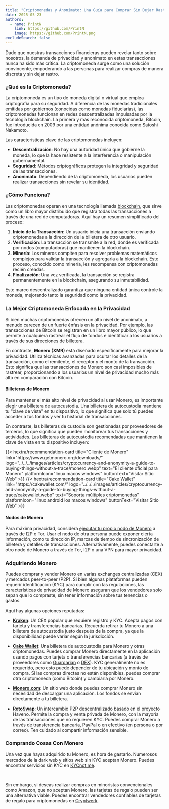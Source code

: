```yaml
---
title: "Criptomonedas y Anonimato: Una Guía para Comprar Sin Dejar Rastro"
date: 2025-05-23
authors:
  - name: PrintN
    link: https://github.com/PrintN
    image: https://github.com/PrintN.png
excludeSearch: false
---
```

Dado que nuestras transacciones financieras pueden revelar tanto sobre nosotros, la demanda de privacidad y anonimato en estas transacciones nunca ha sido más crítica. La criptomoneda surge como una solución convincente, empoderando a las personas para realizar compras de manera discreta y sin dejar rastro.

### ¿Qué es la Criptomoneda?
La criptomoneda es un tipo de moneda digital o virtual que emplea criptografía para su seguridad. A diferencia de las monedas tradicionales emitidas por gobiernos (conocidas como monedas fiduciarias), las criptomonedas funcionan en redes descentralizadas impulsadas por la tecnología blockchain. La primera y más reconocida criptomoneda, Bitcoin, fue introducida en 2009 por una entidad anónima conocida como Satoshi Nakamoto.

Las características clave de las criptomonedas incluyen:
- **Descentralización**: No hay una autoridad única que gobierne la moneda, lo que la hace resistente a la interferencia o manipulación gubernamental.
- **Seguridad**: Métodos criptográficos protegen la integridad y seguridad de las transacciones.
- **Anonimato**: Dependiendo de la criptomoneda, los usuarios pueden realizar transacciones sin revelar su identidad.

### ¿Cómo Funciona?
Las criptomonedas operan en una tecnología llamada [blockchain](https://es.wikipedia.org/wiki/Blockchain), que sirve como un libro mayor distribuido que registra todas las transacciones a través de una red de computadoras. Aquí hay un resumen simplificado del proceso:
1. **Inicio de la Transacción**: Un usuario inicia una transacción enviando criptomonedas a la dirección de la billetera de otro usuario.
2. **Verificación**: La transacción se transmite a la red, donde es verificada por nodos (computadoras) que mantienen la blockchain.
3. **Minería**: Los mineros compiten para resolver problemas matemáticos complejos para validar la transacción y agregarla a la blockchain. Este proceso, conocido como minería, les recompensa con criptomonedas recién creadas.
4. **Finalización**: Una vez verificada, la transacción se registra permanentemente en la blockchain, asegurando su inmutabilidad.

Este marco descentralizado garantiza que ninguna entidad única controle la moneda, mejorando tanto la seguridad como la privacidad.

### La Mejor Criptomoneda Enfocada en la Privacidad
Si bien muchas criptomonedas ofrecen un alto nivel de anonimato, a menudo carecen de un fuerte énfasis en la privacidad. Por ejemplo, las transacciones de Bitcoin se registran en un libro mayor público, lo que permite a cualquiera rastrear el flujo de fondos e identificar a los usuarios a través de sus direcciones de billetera.

En contraste, **Monero (XMR)** está diseñado específicamente para mejorar la privacidad. Utiliza técnicas avanzadas para ocultar los detalles de la transacción, como el remitente, el receptor y el monto de la transacción. Esto significa que las transacciones de Monero son casi imposibles de rastrear, proporcionando a los usuarios un nivel de privacidad mucho más alto en comparación con Bitcoin.

#### Billeteras de Monero
Para mantener el más alto nivel de privacidad al usar Monero, es importante elegir una billetera de autocustodia. Una billetera de autocustodia mantiene tu "clave de vista" en tu dispositivo, lo que significa que solo tú puedes acceder a tus fondos y ver tu historial de transacciones.

En contraste, las billeteras de custodia son gestionadas por proveedores de terceros, lo que significa que pueden monitorear tus transacciones y actividades. Las billeteras de autocustodia recomendadas que mantienen la clave de vista en tu dispositivo incluyen:

<div class="recommendations">
  <div class="grid">
    {{< hextra/recommendation-card title="Cliente de Monero" link="https://www.getmonero.org/downloads/" logo="../../../images/articles/cryptocurrency-and-anonymity-a-guide-to-buying-things-without-a-trace/monero.webp" text="El cliente oficial para Monero" platformIcon="linux macos windows" buttonText="Visitar Sitio Web" >}}
    {{< hextra/recommendation-card title="Cake Wallet" link="https://cakewallet.com/" logo="../../../images/articles/cryptocurrency-and-anonymity-a-guide-to-buying-things-without-a-trace/cakewallet.webp" text="Soporta múltiples criptomonedas" platformIcon="linux android ios macos windows" buttonText="Visitar Sitio Web" >}}
  </div>
</div>

#### Nodos de Monero
Para máxima privacidad, considera [ejecutar tu propio nodo de Monero](https://docs.getmonero.org/running-node/monerod-systemd/) a través de I2P o Tor. Usar el nodo de otra persona puede exponer cierta información, como tu dirección IP, marcas de tiempo de sincronización de billetera y detalles de transacciones. Alternativamente, puedes conectarte a otro nodo de Monero a través de Tor, I2P o una VPN para mayor privacidad.

### Adquiriendo Monero
Puedes comprar y vender Monero en varias exchanges centralizadas (CEX) y mercados peer-to-peer (P2P). Si bien algunas plataformas pueden requerir identificación (KYC) para cumplir con las regulaciones, las características de privacidad de Monero aseguran que los vendedores solo sepan que lo compraste, sin tener información sobre tus tenencias o gastos.

Aquí hay algunas opciones reputadas:
- **[Kraken](https://www.kraken.com/)**: Un CEX popular que requiere registro y KYC. Acepta pagos con tarjeta y transferencias bancarias. Recuerda retirar tu Monero a una billetera de autocustodia justo después de la compra, ya que la disponibilidad puede variar según la jurisdicción.

- **[Cake Wallet](https://cakewallet.com/)**: Una billetera de autocustodia para Monero y otras criptomonedas. Puedes comprar Monero directamente en la aplicación usando pagos con tarjeta o transferencias bancarias (a través de proveedores como [Guardarian](https://guardarian.com/) o [DFX](https://dfx.swiss/)). KYC generalmente no es requerido, pero esto puede depender de tu ubicación y monto de compra. Si las compras directas no están disponibles, puedes comprar otra criptomoneda (como Bitcoin) y cambiarla por Monero.

- **[Monero.com](https://www.monero.com/)**: Un sitio web donde puedes comprar Monero sin necesidad de descargar una aplicación. Los fondos se envían directamente a tu billetera.

- **[RetoSwap](https://retoswap.com/)**: Un intercambio P2P descentralizado basado en el proyecto Haveno. Permite la compra y venta privada de Monero, con la mayoría de las transacciones que no requieren KYC. Puedes comprar Monero a través de transferencia bancaria, PayPal o en efectivo (en persona o por correo). Ten cuidado al compartir información sensible.

### Comprando Cosas Con Monero
Una vez que hayas adquirido tu Monero, es hora de gastarlo. Numerosos mercados de la dark web y sitios web sin KYC aceptan Monero. Puedes encontrar servicios sin KYC en [KYCnot.me](https://kycnot.me).

<br>

Sin embargo, si deseas realizar compras en minoristas convencionales como Amazon, que no aceptan Monero, las tarjetas de regalo pueden ser una alternativa viable. Puedes encontrar vendedores confiables de tarjetas de regalo para criptomonedas en [Cryptwerk](https://cryptwerk.com/companies/giftcards/).